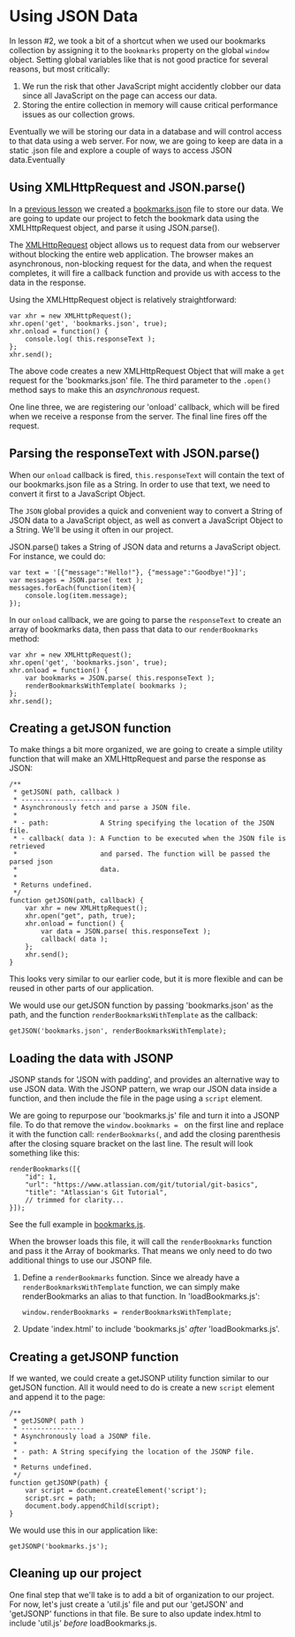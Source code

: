 Using JSON Data
===============
In lesson #2, we took a bit of a shortcut when we used our bookmarks collection by assigning it to the `bookmarks` property on the global `window` object. Setting global variables like that is not good practice for several reasons, but most critically:

1. We run the risk that other JavaScript might accidently clobber our data since all JavaScript on the page can access our data.
2. Storing the entire collection in memory will cause critical performance issues as our collection grows.

Eventually we will be storing our data in a database and will control access to that data using a web server. For now, we are going to keep are data in a static .json file and explore a couple of ways to access JSON data.Eventually

Using XMLHttpRequest and JSON.parse()
-------------------------------------
In a [previous lesson][Defining our Data with JavaScript Object Notation] we created a [bookmarks.json] file to store our data. We are going to update our project to fetch the bookmark data using the XMLHttpRequest object, and parse it using JSON.parse().

The [XMLHttpRequest] object allows us to request data from our webserver without blocking the entire web application. The browser makes an asynchronous, non-blocking request for the data, and when the request completes, it will fire a callback function and provide us with access to the data in the response.

Using the XMLHttpRequest object is relatively straightforward:

    var xhr = new XMLHttpRequest();
    xhr.open('get', 'bookmarks.json', true);
    xhr.onload = function() {
        console.log( this.responseText );
    };
    xhr.send();

The above code creates a new XMLHttpRequest Object that will make a `get` request for the 'bookmarks.json' file. The third parameter to the `.open()` method says to make this an *asynchronous* request.

One line three, we are registering our 'onload' callback, which will be fired when we receive a response from the server. The final line fires off the request.

Parsing the responseText with JSON.parse()
------------------------------------------
When our `onload` callback is fired, `this.responseText` will contain the text of our bookmarks.json file as a String. In order to use that text, we need to convert it first to a JavaScript Object.

The `JSON` global provides a quick and convenient way to convert a String of JSON data to a JavaScript object, as well as convert a JavaScript Object to a String. We'll be using it often in our project.

JSON.parse() takes a String of JSON data and returns a JavaScript object. For instance, we could do:

    var text = '[{"message":"Hello!"}, {"message":"Goodbye!"}]';
    var messages = JSON.parse( text );
    messages.forEach(function(item){
        console.log(item.message);
    });

In our `onload` callback, we are going to parse the `responseText` to create an array of bookmarks data, then pass that data to our `renderBookmarks` method:

    var xhr = new XMLHttpRequest();
    xhr.open('get', 'bookmarks.json', true);
    xhr.onload = function() {
        var bookmarks = JSON.parse( this.responseText );
        renderBookmarksWithTemplate( bookmarks );
    };
    xhr.send();

Creating a getJSON function
---------------------------
To make things a bit more organized, we are going to create a simple utility function that will make an XMLHttpRequest and parse the response as JSON:

    /**
     * getJSON( path, callback )
     * -------------------------
     * Asynchronously fetch and parse a JSON file.
     *
     * - path:             A String specifying the location of the JSON file.
     * - callback( data ): A Function to be executed when the JSON file is retrieved
     *                     and parsed. The function will be passed the parsed json
     *                     data.
     *
     * Returns undefined.
     */
    function getJSON(path, callback) {
        var xhr = new XMLHttpRequest();
        xhr.open("get", path, true);
        xhr.onload = function() {
            var data = JSON.parse( this.responseText );
            callback( data );
        };
        xhr.send();
    }

This looks very similar to our earlier code, but it is more flexible and can be reused in other parts of our application.

We would use our getJSON function by passing 'bookmarks.json' as the path, and the function `renderBookmarksWithTemplate` as the callback:

    getJSON('bookmarks.json', renderBookmarksWithTemplate);

Loading the data with JSONP
---------------------------
JSONP stands for 'JSON with padding', and provides an alternative way to use JSON data. With the JSONP pattern, we wrap our JSON data inside a function, and then include the file in the page using a `script` element.

We are going to repurpose our 'bookmarks.js' file and turn it into a JSONP file. To do that remove the `window.bookmarks = ` on the first line and replace it with the function call: `renderBookmarks(`, and add the closing parenthesis after the closing square bracket on the last line. The result will look something like this:

    renderBookmarks([{
        "id": 1,
        "url": "https://www.atlassian.com/git/tutorial/git-basics",
        "title": "Atlassian's Git Tutorial",
        // trimmed for clarity...
    }]);

See the full example in [bookmarks.js].

When the browser loads this file, it will call the `renderBookmarks` function and pass it the Array of bookmarks. That means we only need to do two additional things to use our JSONP file.

1. Define a `renderBookmarks` function. Since we already have a `renderBookmarksWithTemplate` function, we can simply make renderBookmarks an alias to that function. In 'loadBookmarks.js': 

       window.renderBookmarks = renderBookmarksWithTemplate;

2. Update 'index.html' to include 'bookmarks.js' *after* 'loadBookmarks.js'.

Creating a getJSONP function
----------------------------
If we wanted, we could create a getJSONP utility function similar to our getJSON function. All it would need to do is create a new `script` element and append it to the page:

    /**
     * getJSONP( path )
     * ----------------
     * Asynchronously load a JSONP file.
     *
     * - path: A String specifying the location of the JSONP file.
     *
     * Returns undefined.
     */
    function getJSONP(path) {
        var script = document.createElement('script');
        script.src = path;
        document.body.appendChild(script);
    }

We would use this in our application like:

    getJSONP('bookmarks.js');

Cleaning up our project
-----------------------
One final step that we'll take is to add a bit of organization to our project. For now, let's just create a 'util.js' file and put our 'getJSON' and 'getJSONP' functions in that file. Be sure to also update index.html to include 'util.js' *before* loadBookmarks.js.

[Defining our Data with JavaScript Object Notation]: https://github.com/unioncollege-webtech/bookmarks/blob/2.0.0/1.%20Defining%20our%20Data%20with%20JavaScript%20Object%20Notation.md
[bookmarks.json]: https://github.com/unioncollege-webtech/bookmarks/blob/2.0.0/bookmarks.json
[XMLHttpRequest]: https://developer.mozilla.org/en-US/docs/Web/API/XMLHttpRequest/Using_XMLHttpRequest
[JSONP]: http://en.wikipedia.org/wiki/JSONP
[bookmarks.js]: https://github.com/unioncollege-webtech/bookmarks/blob/3.0.0/bookmarks.js